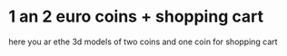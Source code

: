 # 1 an 2 euro coins + shopping cart 
here you ar ethe 3d models of two coins and one coin for shopping cart
